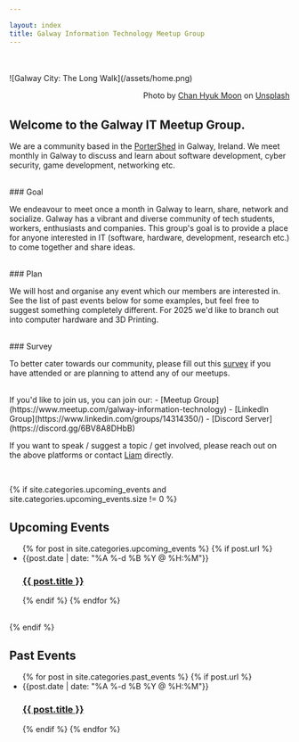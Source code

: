 ```yaml
---

layout: index
title: Galway Information Technology Meetup Group
---
```


<br/>
<br/>
![Galway City: The Long Walk](/assets/home.png)
<p style="float:right;">Photo by <a href="https://unsplash.com/@mch1565?utm_content=creditCopyText&utm_medium=referral&utm_source=unsplash" target="_blank">Chan Hyuk Moon</a> on <a href="https://unsplash.com/photos/white-and-brown-concrete-building-beside-body-of-water-during-daytime-B0eewq7EbVY?utm_content=creditCopyText&utm_medium=referral&utm_source=unsplash" target="_blank">Unsplash</a></p>

<br/>
<br/>
<br/>

## Welcome to the Galway IT Meetup Group.

We are a community based in the [PorterShed](https://portershed.com/) in Galway, Ireland. We meet monthly in Galway to discuss and learn about software development, cyber security, game development, networking etc. 

<br/>
### Goal

We endeavour to meet once a month in Galway to learn, share, network and socialize. Galway has a vibrant and diverse community of tech students, workers, enthusiasts and companies. This group's goal is to provide a place for anyone interested in IT (software, hardware, development, research etc.) to come together and share ideas.

<br/>
### Plan

We will host and organise any event which our members are interested in. See the list of past events below for some examples, but feel free to suggest something completely different. For 2025 we'd like to branch out into computer hardware and 3D Printing.

<br/>
### Survey

To better cater towards our community, please fill out this [survey](https://forms.gle/FXhGsr7U3yEpZkMR9) if you have attended or are planning to attend any of our meetups.

<br/>
If you'd like to join us, you can join our: 
- [Meetup Group](https://www.meetup.com/galway-information-technology)
- [LinkedIn Group](https://www.linkedin.com/groups/14314350/)
- [Discord Server](https://discord.gg/6BV8A8DHbB)

If you want to speak / suggest a topic / get involved, please reach out on the above platforms or contact [Liam](https://www.linkedin.com/in/liamkrewer/) directly.

<br/>


{% if site.categories.upcoming_events and site.categories.upcoming_events.size != 0 %}
## Upcoming Events
<ul class="post-list">
{% for post in site.categories.upcoming_events %}
{% if post.url %}
<li>
    <span class="post-meta">{{post.date | date: "%A %-d %B %Y @ %H:%M"}}</span>
    <h3>
        <a class="post-link" href="{{ post.url }}">{{ post.title }}</a>
    </h3>
</li>
{% endif %}
{% endfor %}
</ul>
<br/>
{% endif %}

## Past Events

<ul class="post-list">
{% for post in site.categories.past_events %}
{% if post.url %}
<li>
    <span class="post-meta">{{post.date | date: "%A %-d %B %Y @ %H:%M"}}</span>
    <h3>
        <a class="post-link" href="{{ post.url }}">{{ post.title }}</a>
    </h3>
</li>
{% endif %}
{% endfor %}
</ul>
<br/>